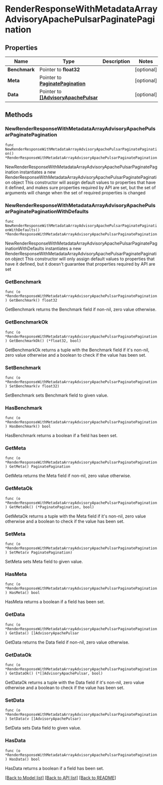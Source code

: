 # RenderResponseWithMetadataArrayAdvisoryApachePulsarPaginatePagination

## Properties

Name | Type | Description | Notes
------------ | ------------- | ------------- | -------------
**Benchmark** | Pointer to **float32** |  | [optional] 
**Meta** | Pointer to [**PaginatePagination**](PaginatePagination.md) |  | [optional] 
**Data** | Pointer to [**[]AdvisoryApachePulsar**](AdvisoryApachePulsar.md) |  | [optional] 

## Methods

### NewRenderResponseWithMetadataArrayAdvisoryApachePulsarPaginatePagination

`func NewRenderResponseWithMetadataArrayAdvisoryApachePulsarPaginatePagination() *RenderResponseWithMetadataArrayAdvisoryApachePulsarPaginatePagination`

NewRenderResponseWithMetadataArrayAdvisoryApachePulsarPaginatePagination instantiates a new RenderResponseWithMetadataArrayAdvisoryApachePulsarPaginatePagination object
This constructor will assign default values to properties that have it defined,
and makes sure properties required by API are set, but the set of arguments
will change when the set of required properties is changed

### NewRenderResponseWithMetadataArrayAdvisoryApachePulsarPaginatePaginationWithDefaults

`func NewRenderResponseWithMetadataArrayAdvisoryApachePulsarPaginatePaginationWithDefaults() *RenderResponseWithMetadataArrayAdvisoryApachePulsarPaginatePagination`

NewRenderResponseWithMetadataArrayAdvisoryApachePulsarPaginatePaginationWithDefaults instantiates a new RenderResponseWithMetadataArrayAdvisoryApachePulsarPaginatePagination object
This constructor will only assign default values to properties that have it defined,
but it doesn't guarantee that properties required by API are set

### GetBenchmark

`func (o *RenderResponseWithMetadataArrayAdvisoryApachePulsarPaginatePagination) GetBenchmark() float32`

GetBenchmark returns the Benchmark field if non-nil, zero value otherwise.

### GetBenchmarkOk

`func (o *RenderResponseWithMetadataArrayAdvisoryApachePulsarPaginatePagination) GetBenchmarkOk() (*float32, bool)`

GetBenchmarkOk returns a tuple with the Benchmark field if it's non-nil, zero value otherwise
and a boolean to check if the value has been set.

### SetBenchmark

`func (o *RenderResponseWithMetadataArrayAdvisoryApachePulsarPaginatePagination) SetBenchmark(v float32)`

SetBenchmark sets Benchmark field to given value.

### HasBenchmark

`func (o *RenderResponseWithMetadataArrayAdvisoryApachePulsarPaginatePagination) HasBenchmark() bool`

HasBenchmark returns a boolean if a field has been set.

### GetMeta

`func (o *RenderResponseWithMetadataArrayAdvisoryApachePulsarPaginatePagination) GetMeta() PaginatePagination`

GetMeta returns the Meta field if non-nil, zero value otherwise.

### GetMetaOk

`func (o *RenderResponseWithMetadataArrayAdvisoryApachePulsarPaginatePagination) GetMetaOk() (*PaginatePagination, bool)`

GetMetaOk returns a tuple with the Meta field if it's non-nil, zero value otherwise
and a boolean to check if the value has been set.

### SetMeta

`func (o *RenderResponseWithMetadataArrayAdvisoryApachePulsarPaginatePagination) SetMeta(v PaginatePagination)`

SetMeta sets Meta field to given value.

### HasMeta

`func (o *RenderResponseWithMetadataArrayAdvisoryApachePulsarPaginatePagination) HasMeta() bool`

HasMeta returns a boolean if a field has been set.

### GetData

`func (o *RenderResponseWithMetadataArrayAdvisoryApachePulsarPaginatePagination) GetData() []AdvisoryApachePulsar`

GetData returns the Data field if non-nil, zero value otherwise.

### GetDataOk

`func (o *RenderResponseWithMetadataArrayAdvisoryApachePulsarPaginatePagination) GetDataOk() (*[]AdvisoryApachePulsar, bool)`

GetDataOk returns a tuple with the Data field if it's non-nil, zero value otherwise
and a boolean to check if the value has been set.

### SetData

`func (o *RenderResponseWithMetadataArrayAdvisoryApachePulsarPaginatePagination) SetData(v []AdvisoryApachePulsar)`

SetData sets Data field to given value.

### HasData

`func (o *RenderResponseWithMetadataArrayAdvisoryApachePulsarPaginatePagination) HasData() bool`

HasData returns a boolean if a field has been set.


[[Back to Model list]](../README.md#documentation-for-models) [[Back to API list]](../README.md#documentation-for-api-endpoints) [[Back to README]](../README.md)



